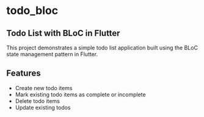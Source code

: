 # todo_bloc

## Todo List with BLoC in Flutter
This project demonstrates a simple todo list application built using the BLoC state management pattern in Flutter.

## Features
- Create new todo items
- Mark existing todo items as complete or incomplete
- Delete todo items
- Update existing todos
